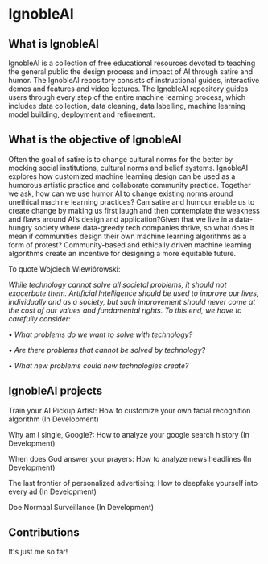 # IgnobleAI

## What is IgnobleAI

IgnobleAI is a collection of free educational resources devoted to teaching the general public the design process and impact of AI through satire and humor.  The IgnobleAI repository consists of instructional guides, interactive demos and features and video lectures. The IgnobleAI repository guides users through every step of the entire machine learning process, which includes data collection, data cleaning, data labelling, machine learning model building, deployment and refinement.


## What is the objective of IgnobleAI

Often the goal of satire is to change cultural norms for the better by mocking social institutions, cultural norms and belief systems. IgnobleAI explores how customized machine learning design can be used as a humorous artistic practice and collaborate community practice. Together we ask, how can we use humor AI to change existing norms around unethical machine learning practices?  Can satire and humour enable us to create change by making us first laugh and  then contemplate the weakness and flaws around AI’s design and application?Given that we live in a data-hungry society where data-greedy tech companies thrive, so what does it mean if communities design their own machine learning algorithms as a form of protest? Community-based and ethically driven machine learning algorithms create an incentive for designing a more equitable future.

To quote Wojciech Wiewiórowski:

_While technology cannot solve all societal problems, it should not exacerbate them. Artificial Intelligence should be used to improve our lives, individually and as a society, but such improvement should never come at the cost of our values and fundamental rights. To this end, we have to carefully consider:_

•    _What problems do we want to solve with technology?_

•    _Are there problems that cannot be solved by technology?_

•    _What new problems could new technologies create?_

## IgnobleAI projects

Train your AI Pickup Artist: How to customize your own facial recognition algorithm (In Development)

Why am I single, Google?: How to analyze your google search history (In Development)

When does God answer your prayers: How to analyze news headlines (In Development)

The last frontier of personalized advertising: How to deepfake yourself into every ad (In Development)

Doe Normaal Surveillance (In Development)

## Contributions

It's just me so far!
